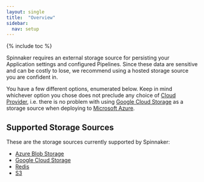```yaml
---
layout: single
title:  "Overview"
sidebar:
  nav: setup
---
```


{% include toc %}

Spinnaker requires an external storage source for persisting your Application
settings and configured Pipelines. Since these data are sensitive and can be
costly to lose, we recommend using a hosted storage source you are confident
in.

You have a few different options, enumerated below. Keep in mind
whichever option you chose does not preclude any choice of [Cloud
Provider](/setup/providers/), i.e. there is no problem with using
[Google Cloud Storage](https://cloud.google.com/storage/) as a storage source
when deploying to [Microsoft Azure](https://azure.microsoft.com/).

## Supported Storage Sources

These are the storage sources currently supported by Spinnaker:

* [Azure Blob Storage](/setup/storage/abs)
* [Google Cloud Storage](/setup/storage/gcs)
* [Redis](/setup/storage/redis)
* [S3](/setup/storage/s3)
